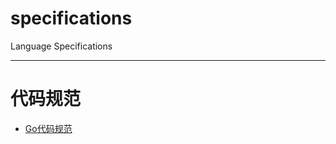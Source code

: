 # specifications
Language Specifications

---

# 代码规范
- [Go代码规范](https://github.com/Hex-Techs/specifications/blob/main/go/specification.md)